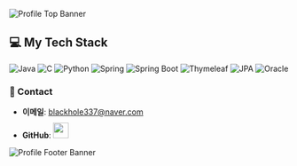![Profile Top Banner](https://capsule-render.vercel.app/api?type=waving&color=gradient&height=240&section=header&text=Hyunho%20Na&fontAlign=15&fontAlignY=35&fontSize=40&fontColor=ffffff&desc&descAlign=16&descAlignY=50&background=linear-gradient(to%20right,%20#6A0D91,%20#A020F0))



<h2>💻 My Tech Stack</h2>

![Java](https://img.shields.io/badge/-Java-E34F26?style=for-the-badge&logo=java&logoColor=ffffff)
![C](https://img.shields.io/badge/-C-00599C?style=for-the-badge&logo=c&logoColor=ffffff)
![Python](https://img.shields.io/badge/-Python-306998?style=for-the-badge&logo=python&logoColor=ffffff)
![Spring](https://img.shields.io/badge/-Spring-6DB33F?style=for-the-badge&logo=spring&logoColor=ffffff)
![Spring Boot](https://img.shields.io/badge/-Spring%20Boot-6DB33F?style=for-the-badge&logo=spring-boot&logoColor=ffffff)
![Thymeleaf](https://img.shields.io/badge/-Thymeleaf-003300?style=for-the-badge&logo=thymeleaf&logoColor=ffffff)
![JPA](https://img.shields.io/badge/-JPA-2C3E50?style=for-the-badge&logo=hibernate&logoColor=ffffff)
![Oracle](https://img.shields.io/badge/-Oracle-F80000?style=for-the-badge&logo=oracle&logoColor=ffffff)


### 🔗 Contact
- **이메일**: [blackhole337@naver.com](mailto:blackhole337@naver.com)
- **GitHub**: <a href="https://github.com/hyunhod">
  <img src="https://user-images.githubusercontent.com/68724828/185908612-22f4d219-78a7-4de7-bb02-deecaa63bffa.png" height="28px" style="margin-top: 10px" />
  </a>



![Profile Footer Banner](https://capsule-render.vercel.app/api?type=waving&color=gradient&height=100&section=footer&fontAlign=15&fontAlignY=60&fontSize=20&fontColor=ffffff&background=linear-gradient(to%20right,%20#6A0D91,%20#A020F0))



